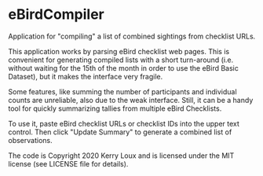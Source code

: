 # eBirdCompiler
Application for "compiling" a list of combined sightings from checklist URLs.

This application works by parsing eBird checklist web pages.  This is convenient for generating compiled lists with a short turn-around (i.e. without waiting for the 15th of the month in order to use the eBird Basic Dataset), but it makes the interface very fragile.

Some features, like summing the number of participants and individual counts are unreliable, also due to the weak interface.  Still, it can be a handy tool for quickly summarizing tallies from multiple eBird Checklists.

To use it, paste eBird checklist URLs or checklist IDs into the upper text control.  Then click "Update Summary" to generate a combined list of observations.

The code is Copyright 2020 Kerry Loux and is licensed under the MIT license (see LICENSE file for details).
